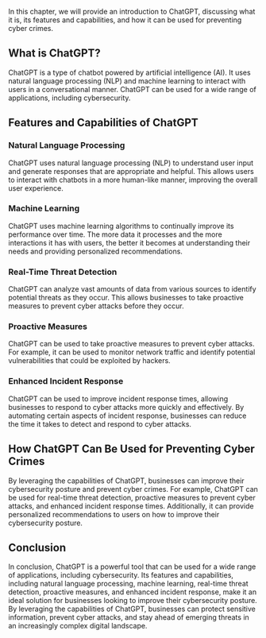 
In this chapter, we will provide an introduction to ChatGPT, discussing what it is, its features and capabilities, and how it can be used for preventing cyber crimes.

What is ChatGPT?
----------------

ChatGPT is a type of chatbot powered by artificial intelligence (AI). It uses natural language processing (NLP) and machine learning to interact with users in a conversational manner. ChatGPT can be used for a wide range of applications, including cybersecurity.

Features and Capabilities of ChatGPT
------------------------------------

### Natural Language Processing

ChatGPT uses natural language processing (NLP) to understand user input and generate responses that are appropriate and helpful. This allows users to interact with chatbots in a more human-like manner, improving the overall user experience.

### Machine Learning

ChatGPT uses machine learning algorithms to continually improve its performance over time. The more data it processes and the more interactions it has with users, the better it becomes at understanding their needs and providing personalized recommendations.

### Real-Time Threat Detection

ChatGPT can analyze vast amounts of data from various sources to identify potential threats as they occur. This allows businesses to take proactive measures to prevent cyber attacks before they occur.

### Proactive Measures

ChatGPT can be used to take proactive measures to prevent cyber attacks. For example, it can be used to monitor network traffic and identify potential vulnerabilities that could be exploited by hackers.

### Enhanced Incident Response

ChatGPT can be used to improve incident response times, allowing businesses to respond to cyber attacks more quickly and effectively. By automating certain aspects of incident response, businesses can reduce the time it takes to detect and respond to cyber attacks.

How ChatGPT Can Be Used for Preventing Cyber Crimes
---------------------------------------------------

By leveraging the capabilities of ChatGPT, businesses can improve their cybersecurity posture and prevent cyber crimes. For example, ChatGPT can be used for real-time threat detection, proactive measures to prevent cyber attacks, and enhanced incident response times. Additionally, it can provide personalized recommendations to users on how to improve their cybersecurity posture.

Conclusion
----------

In conclusion, ChatGPT is a powerful tool that can be used for a wide range of applications, including cybersecurity. Its features and capabilities, including natural language processing, machine learning, real-time threat detection, proactive measures, and enhanced incident response, make it an ideal solution for businesses looking to improve their cybersecurity posture. By leveraging the capabilities of ChatGPT, businesses can protect sensitive information, prevent cyber attacks, and stay ahead of emerging threats in an increasingly complex digital landscape.


